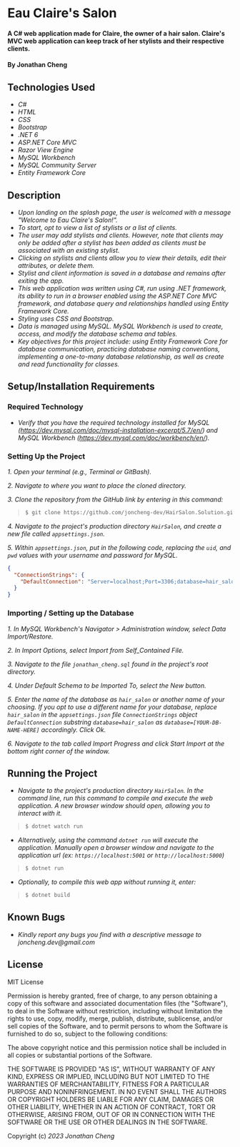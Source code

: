 # Eau Claire's Salon

#### A C# web application made for Claire, the owner of a hair salon. Claire's MVC web application can keep track of her stylists and their respective clients.

#### By Jonathan Cheng

## Technologies Used

- _C#_
- _HTML_
- _CSS_
- _Bootstrap_
- _.NET 6_
- _ASP.NET Core MVC_
- _Razor View Engine_
- _MySQL Workbench_
- _MySQL Community Server_
- _Entity Framework Core_

## Description

- _Upon landing on the splash page, the user is welcomed with a message "Welcome to Eau Claire's Salon!"._
- _To start, opt to view a list of stylists or a list of clients._
- _The user may add stylists and clients. However, note that clients may only be added after a stylist has been added as clients must be associated with an existing stylist._
- _Clicking on stylists and clients allow you to view their details, edit their attributes, or delete them._
- _Stylist and client information is saved in a database and remains after exiting the app._
- _This web application was written using C#, run using .NET framework, its ability to run in a browser enabled using the ASP.NET Core MVC framework, and database query and relationships handled using Entity Framework Core._
- _Styling uses CSS and Bootstrap._
- _Data is managed using MySQL. MySQL Workbench is used to create, access, and modify the database schema and tables._
- _Key objectives for this project include: using Entity Framework Core for database communication, practicing database naming conventions, implementing a one-to-many database relationship, as well as create and read functionality for classes._

## Setup/Installation Requirements

### Required Technology

- _Verify that you have the required technology installed for MySQL (https://dev.mysql.com/doc/mysql-installation-excerpt/5.7/en/) and MySQL Workbench (https://dev.mysql.com/doc/workbench/en/)._

### Setting Up the Project

_1. Open your terminal (e.g., Terminal or GitBash)._

_2. Navigate to where you want to place the cloned directory._

_3. Clone the repository from the GitHub link by entering in this command:_

> ```bash
> $ git clone https://github.com/joncheng-dev/HairSalon.Solution.git
> ```

_4. Navigate to the project's production directory `HairSalon`, and create a new file called `appsettings.json`._

_5. Within `appsettings.json`, put in the following code, replacing the `uid`, and `pwd` values with your username and password for MySQL._

```json
{
  "ConnectionStrings": {
    "DefaultConnection": "Server=localhost;Port=3306;database=hair_salon;uid=[YOUR-USERNAME-HERE];pwd=[YOUR-PASSWORD-HERE];"
  }
}
```

### Importing / Setting up the Database

_1. In MySQL Workbench's Navigator > Administration window, select Data Import/Restore._

_2. In Import Options, select Import from Self_Contained File._

_3. Navigate to the file `jonathan_cheng.sql` found in the project's root directory._

_4. Under Default Schema to be Imported To, select the New button._

_5. Enter the name of the database as `hair_salon` or another name of your choosing. If you opt to use a different name for your database, replace `hair_salon` in the `appsettings.json` file `ConnectionStrings` object `DefaultConnection` substring `database=hair_salon` as `database=[YOUR-DB-NAME-HERE]` accordingly. Click Ok._

_6. Navigate to the tab called Import Progress and click Start Import at the bottom right corner of the window._

## Running the Project

- _Navigate to the project's production directory `HairSalon`. In the command line, run this command to compile and execute the web application. A new browser window should open, allowing you to interact with it._

> ```bash
> $ dotnet watch run
> ```

- _Alternatively, using the command `dotnet run` will execute the application. Manually open a browser window and navigate to the application url (ex: `https://localhost:5001` or `http://localhost:5000`)_

> ```bash
> $ dotnet run
> ```

- _Optionally, to compile this web app without running it, enter:_

> ```bash
> $ dotnet build
> ```

## Known Bugs

- _Kindly report any bugs you find with a descriptive message to joncheng.dev@gmail.com_

## License

MIT License

Permission is hereby granted, free of charge, to any person obtaining a copy of this software and associated documentation files (the "Software"), to deal in the Software without restriction, including without limitation the rights to use, copy, modify, merge, publish, distribute, sublicense, and/or sell copies of the Software, and to permit persons to whom the Software is furnished to do so, subject to the following conditions:

The above copyright notice and this permission notice shall be included in all copies or substantial portions of the Software.

THE SOFTWARE IS PROVIDED "AS IS", WITHOUT WARRANTY OF ANY KIND, EXPRESS OR IMPLIED, INCLUDING BUT NOT LIMITED TO THE WARRANTIES OF MERCHANTABILITY, FITNESS FOR A PARTICULAR PURPOSE AND NONINFRINGEMENT. IN NO EVENT SHALL THE AUTHORS OR COPYRIGHT HOLDERS BE LIABLE FOR ANY CLAIM, DAMAGES OR OTHER LIABILITY, WHETHER IN AN ACTION OF CONTRACT, TORT OR OTHERWISE, ARISING FROM, OUT OF OR IN CONNECTION WITH THE SOFTWARE OR THE USE OR OTHER DEALINGS IN THE SOFTWARE.

Copyright (c) _2023_ _Jonathan Cheng_
